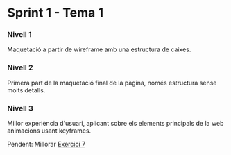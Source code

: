 # Sprint 1 - Tema 1

### Nivell 1
Maquetació a partir de wireframe amb una estructura de caixes.

### Nivell 2
Primera part de la maquetació final de la pàgina, només estructura sense molts detalls.

### Nivell 3
Millor experiència d'usuari, aplicant sobre els elements principals de la web animacions usant keyframes.

Pendent: Millorar [Exercici 7](https://itacademy.barcelonactiva.cat/mod/assign/view.php?id=10914)